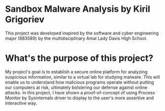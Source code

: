 # Sandbox Malware Analysis by Kiril Grigoriev

This project was developed inspired by the software and cyber engineering major (883589) by the multidisciplinary Amal Lady Davis High School.

# What's the purpose of this project?

My project's goal is to establish a secure online platform for analyzing suspicious information, similar to a virtual lab for studying malware. This will enable us to understand how malicious programs operate without putting our computers at risk, ultimately bolstering our defense against online attacks. In this project, I have shown a proof-of-concept of using Process Monitor by Sysinternals driver to display to the user's more assertive and interactive way.
